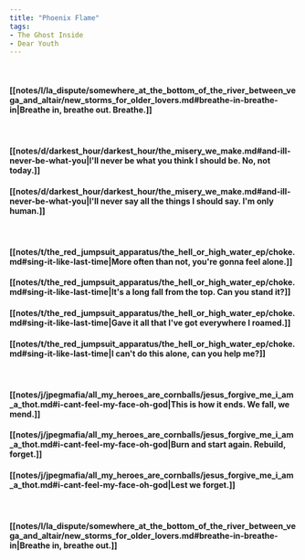 ```yaml
---
title: "Phoenix Flame"
tags:
- The Ghost Inside
- Dear Youth
---
```

&nbsp;
#### [[notes/l/la_dispute/somewhere_at_the_bottom_of_the_river_between_vega_and_altair/new_storms_for_older_lovers.md#breathe-in-breathe-in|Breathe in, breathe out. Breathe.]]
&nbsp;
#### [[notes/d/darkest_hour/darkest_hour/the_misery_we_make.md#and-ill-never-be-what-you|I'll never be what you think I should be. No, not today.]]
#### [[notes/d/darkest_hour/darkest_hour/the_misery_we_make.md#and-ill-never-be-what-you|I'll never say all the things I should say. I'm only human.]]
&nbsp;
#### [[notes/t/the_red_jumpsuit_apparatus/the_hell_or_high_water_ep/choke.md#sing-it-like-last-time|More often than not, you're gonna feel alone.]]
#### [[notes/t/the_red_jumpsuit_apparatus/the_hell_or_high_water_ep/choke.md#sing-it-like-last-time|It's a long fall from the top. Can you stand it?]]
#### [[notes/t/the_red_jumpsuit_apparatus/the_hell_or_high_water_ep/choke.md#sing-it-like-last-time|Gave it all that I've got everywhere I roamed.]]
#### [[notes/t/the_red_jumpsuit_apparatus/the_hell_or_high_water_ep/choke.md#sing-it-like-last-time|I can't do this alone, can you help me?]]
&nbsp;
#### [[notes/j/jpegmafia/all_my_heroes_are_cornballs/jesus_forgive_me_i_am_a_thot.md#i-cant-feel-my-face-oh-god|This is how it ends. We fall, we mend.]]
#### [[notes/j/jpegmafia/all_my_heroes_are_cornballs/jesus_forgive_me_i_am_a_thot.md#i-cant-feel-my-face-oh-god|Burn and start again. Rebuild, forget.]]
#### [[notes/j/jpegmafia/all_my_heroes_are_cornballs/jesus_forgive_me_i_am_a_thot.md#i-cant-feel-my-face-oh-god|Lest we forget.]]
&nbsp;
#### [[notes/l/la_dispute/somewhere_at_the_bottom_of_the_river_between_vega_and_altair/new_storms_for_older_lovers.md#breathe-in-breathe-in|Breathe in, breathe out.]]
